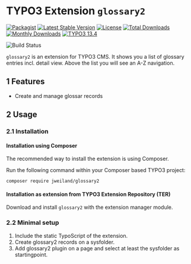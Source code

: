 # TYPO3 Extension `glossary2`

[![Packagist][packagist-logo-stable]][extension-packagist-url]
[![Latest Stable Version][extension-build-shield]][extension-ter-url]
[![License][LICENSE_BADGE]][extension-packagist-url]
[![Total Downloads][extension-downloads-badge]][extension-packagist-url]
[![Monthly Downloads][extension-monthly-downloads]][extension-packagist-url]
[![TYPO3 13.4][TYPO3-shield]][TYPO3-13-url]

![Build Status](https://github.com/jweiland-net/glossary2/actions/workflows/ci.yml/badge.svg)

`glossary2` is an extension for TYPO3 CMS. It shows you a list of glossary
entries incl. detail view. Above the list you will see an A-Z navigation.

## 1 Features

* Create and manage glossar records

## 2 Usage

### 2.1 Installation

#### Installation using Composer

The recommended way to install the extension is using Composer.

Run the following command within your Composer based TYPO3 project:

```
composer require jweiland/glossary2
```

#### Installation as extension from TYPO3 Extension Repository (TER)

Download and install `glossary2` with the extension manager module.

### 2.2 Minimal setup

1) Include the static TypoScript of the extension.
2) Create glossary2 records on a sysfolder.
3) Add glossary2 plugin on a page and select at least the sysfolder as startingpoint.

<!-- MARKDOWN LINKS & IMAGES -->

[extension-build-shield]: https://poser.pugx.org/jweiland/glossary2/v/stable.svg?style=for-the-badge

[extension-downloads-badge]: https://poser.pugx.org/jweiland/glossary2/d/total.svg?style=for-the-badge

[extension-monthly-downloads]: https://poser.pugx.org/jweiland/glossary2/d/monthly?style=for-the-badge

[extension-ter-url]: https://extensions.typo3.org/extension/glossary2/

[extension-packagist-url]: https://packagist.org/packages/jweiland/glossary2/

[packagist-logo-stable]: https://img.shields.io/badge/--grey.svg?style=for-the-badge&logo=packagist&logoColor=white

[TYPO3-13-url]: https://get.typo3.org/version/13

[TYPO3-shield]: https://img.shields.io/badge/TYPO3-13.4-green.svg?style=for-the-badge&logo=typo3

[LICENSE_BADGE]: https://img.shields.io/github/license/jweiland-net/glossary2?label=license&style=for-the-badge

